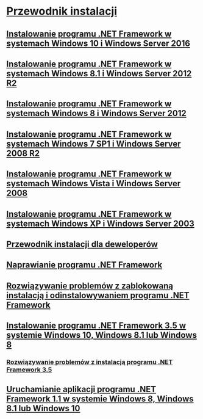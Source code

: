 # [Przewodnik instalacji](index.md)
## [Instalowanie programu .NET Framework w systemach Windows 10 i Windows Server 2016](on-windows-10.md)
## [Instalowanie programu .NET Framework w systemach Windows 8.1 i Windows Server 2012 R2](on-windows-8-1.md)
## [Instalowanie programu .NET Framework w systemach Windows 8 i Windows Server 2012](on-windows-8.md)
## [Instalowanie programu .NET Framework w systemach Windows 7 SP1 i Windows Server 2008 R2](on-windows-7.md)
## [Instalowanie programu .NET Framework w systemach Windows Vista i Windows Server 2008](on-windows-vista.md)
## [Instalowanie programu .NET Framework w systemach Windows XP i Windows Server 2003](on-windows-xp.md)
## [Przewodnik instalacji dla deweloperów](guide-for-developers.md)
## [Naprawianie programu .NET Framework](repair.md)
## [Rozwiązywanie problemów z zablokowaną instalacją i odinstalowywaniem programu .NET Framework](troubleshoot-blocked-installations-and-uninstallations.md)
## [Instalowanie programu .NET Framework 3.5 w systemie Windows 10, Windows 8.1 lub Windows 8](dotnet-35-windows-10.md)
### [Rozwiązywanie problemów z instalacją programu .NET Framework 3.5](net-framework-3-5-on-windows-8-plus.md)
## [Uruchamianie aplikacji programu .NET Framework 1.1 w systemie Windows 8, Windows 8.1 lub Windows 10](run-net-framework-1-1-apps.md)
